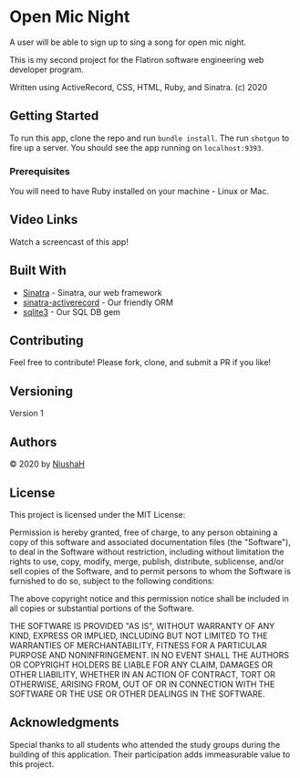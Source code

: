 # Open Mic Night
A user will be able to sign up to sing a song for open mic night.

This is my second project for the Flatiron software engineering web developer program.
 
Written using ActiveRecord, CSS, HTML, Ruby, and Sinatra.
(c) 2020

## Getting Started

To run this app, clone the repo and run `bundle install`.  The run `shotgun` to fire up a server.  You should see the app running on `localhost:9393`.

### Prerequisites

You will need to have Ruby installed on your machine - Linux or Mac.

## Video Links

Watch a screencast of this app!  

## Built With

* [Sinatra](http://sinatrarb.com/) - Sinatra, our web framework
* [sinatra-activerecord](https://github.com/bmizerany/sinatra-activerecord) - Our friendly ORM
* [sqlite3](https://rubygems.org/gems/sqlite3/versions/1.3.11) - Our SQL DB gem

## Contributing

Feel free to contribute!  Please fork, clone, and submit a PR if you like!

## Versioning

Version 1

## Authors

&copy; 2020 by [NiushaH](https://github.com/NiushaH)

## License

This project is licensed under the MIT License:

Permission is hereby granted, free of charge, to any person obtaining a copy of this software and associated documentation files (the "Software"), to deal in the Software without restriction, including without limitation the rights to use, copy, modify, merge, publish, distribute, sublicense, and/or sell copies of the Software, and to permit persons to whom the Software is furnished to do so, subject to the following conditions:

The above copyright notice and this permission notice shall be included in all copies or substantial portions of the Software.

THE SOFTWARE IS PROVIDED "AS IS", WITHOUT WARRANTY OF ANY KIND, EXPRESS OR IMPLIED, INCLUDING BUT NOT LIMITED TO THE WARRANTIES OF MERCHANTABILITY, FITNESS FOR A PARTICULAR PURPOSE AND NONINFRINGEMENT. IN NO EVENT SHALL THE AUTHORS OR COPYRIGHT HOLDERS BE LIABLE FOR ANY CLAIM, DAMAGES OR OTHER LIABILITY, WHETHER IN AN ACTION OF CONTRACT, TORT OR OTHERWISE, ARISING FROM, OUT OF OR IN CONNECTION WITH THE SOFTWARE OR THE USE OR OTHER DEALINGS IN THE SOFTWARE.


## Acknowledgments

Special thanks to all students who attended the study groups during the building of this application.  Their participation adds immeasurable value to this project.
